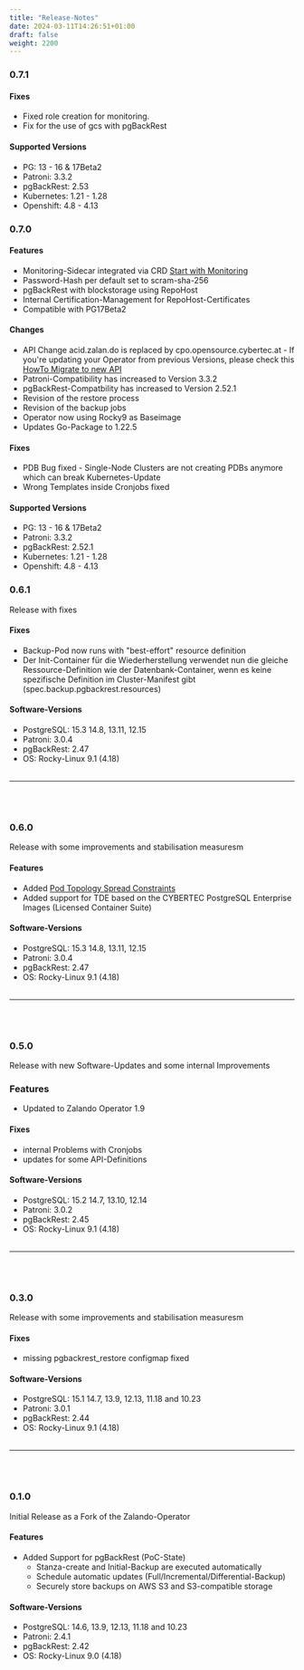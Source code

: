 ```yaml
---
title: "Release-Notes"
date: 2024-03-11T14:26:51+01:00
draft: false
weight: 2200
---
```


### 0.7.1

#### Fixes
- Fixed role creation for monitoring.
- Fix for the use of gcs with pgBackRest

#### Supported Versions

- PG: 13 - 16 & 17Beta2
- Patroni: 3.3.2
- pgBackRest: 2.53
- Kubernetes: 1.21 - 1.28
- Openshift: 4.8 - 4.13

### 0.7.0

#### Features
- Monitoring-Sidecar integrated via CRD [Start with Monitoring](documentation/cluster/monitoring)
- Password-Hash per default set to scram-sha-256
- pgBackRest with blockstorage using RepoHost
- Internal Certification-Management for RepoHost-Certificates
- Compatible with PG17Beta2

#### Changes
- API Change acid.zalan.do is replaced by cpo.opensource.cybertec.at - If you're updating your Operator from previous Versions, please check this  [HowTo Migrate to new API](documentation/operator/migrateToNewApi/)
- Patroni-Compatibility has increased to Version 3.3.2
- pgBackRest-Compatbility has increased to Version 2.52.1
- Revision of the restore process
- Revision of the backup jobs
- Operator now using Rocky9 as Baseimage
- Updates Go-Package to 1.22.5 

#### Fixes
- PDB Bug fixed - Single-Node Clusters are not creating PDBs anymore which can break Kubernetes-Update
- Wrong Templates inside Cronjobs fixed

#### Supported Versions

- PG: 13 - 16 & 17Beta2
- Patroni: 3.3.2
- pgBackRest: 2.52.1
- Kubernetes: 1.21 - 1.28
- Openshift: 4.8 - 4.13

### 0.6.1

Release with fixes

#### Fixes
- Backup-Pod now runs with "best-effort" resource definition
- Der Init-Container für die Wiederherstellung verwendet nun die gleiche Ressource-Definition wie der Datenbank-Container, wenn es keine spezifische Definition im Cluster-Manifest gibt (spec.backup.pgbackrest.resources)

#### Software-Versions

- PostgreSQL: 15.3 14.8, 13.11, 12.15
- Patroni: 3.0.4
- pgBackRest: 2.47
- OS: Rocky-Linux 9.1 (4.18)
</br></br>
___
</br></br>
### 0.6.0

Release with some improvements and stabilisation measuresm

#### Features
- Added [Pod Topology Spread Constraints](https://kubernetes.io/docs/concepts/scheduling-eviction/topology-spread-constraints/)
- Added support for TDE based on the CYBERTEC PostgreSQL Enterprise Images (Licensed Container Suite)

#### Software-Versions

- PostgreSQL: 15.3 14.8, 13.11, 12.15
- Patroni: 3.0.4
- pgBackRest: 2.47
- OS: Rocky-Linux 9.1 (4.18)
</br></br>
___
</br></br>
### 0.5.0

Release with new Software-Updates and some internal Improvements
### Features
- Updated to Zalando Operator 1.9

#### Fixes
- internal Problems with Cronjobs
- updates for some API-Definitions

#### Software-Versions

- PostgreSQL: 15.2 14.7, 13.10, 12.14
- Patroni: 3.0.2
- pgBackRest: 2.45
- OS: Rocky-Linux 9.1 (4.18)
</br></br>
___
</br></br>
### 0.3.0

Release with some improvements and stabilisation measuresm

#### Fixes
- missing pgbackrest_restore configmap fixed

#### Software-Versions

- PostgreSQL: 15.1 14.7, 13.9, 12.13, 11.18 and 10.23
- Patroni: 3.0.1
- pgBackRest: 2.44
- OS: Rocky-Linux 9.1 (4.18)
</br></br>
___
</br></br>
### 0.1.0 
    
Initial Release as a Fork of the Zalando-Operator

#### Features

- Added Support for pgBackRest (PoC-State)
    - Stanza-create and Initial-Backup are executed automatically
    - Schedule automatic updates (Full/Incremental/Differential-Backup)
    - Securely store backups on AWS S3 and S3-compatible storage

#### Software-Versions

- PostgreSQL: 14.6, 13.9, 12.13, 11.18 and 10.23
- Patroni: 2.4.1
- pgBackRest: 2.42
- OS: Rocky-Linux 9.0 (4.18)
